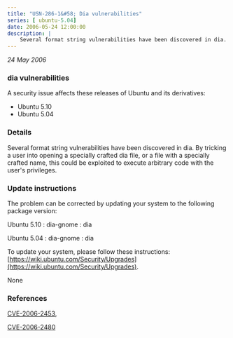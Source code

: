 ```yaml
---
title: "USN-286-1&#58; Dia vulnerabilities"
series: [ ubuntu-5.04]
date: 2006-05-24 12:00:00
description: |
    Several format string vulnerabilities have been discovered in dia. By tricking a user into opening a specially crafted dia file, or a file with a specially crafted name, this could be exploited to execute arbitrary code with the user&#39;s privileges.
--- 
```

 
 

*24 May 2006*

### dia vulnerabilities

A security issue affects these releases of Ubuntu and its derivatives:

* Ubuntu 5.10
* Ubuntu 5.04

### Details

Several format string vulnerabilities have been discovered in dia. By tricking a user into opening a specially crafted dia file, or a file with a specially crafted name, this could be exploited to execute arbitrary code with the user&#39;s privileges.

### Update instructions

The problem can be corrected by updating your system to the following package version:

Ubuntu 5.10
 : dia-gnome 
 : dia 

Ubuntu 5.04
 : dia-gnome 
 : dia 

To update your system, please follow these instructions: [https://wiki.ubuntu.com/Security/Upgrades](https://wiki.ubuntu.com/Security/Upgrades).

None

### References

 
 [CVE-2006-2453](http://people.ubuntu.com/~ubuntu-security/cve/CVE-2006-2453), 

 [CVE-2006-2480](http://people.ubuntu.com/~ubuntu-security/cve/CVE-2006-2480)
 

